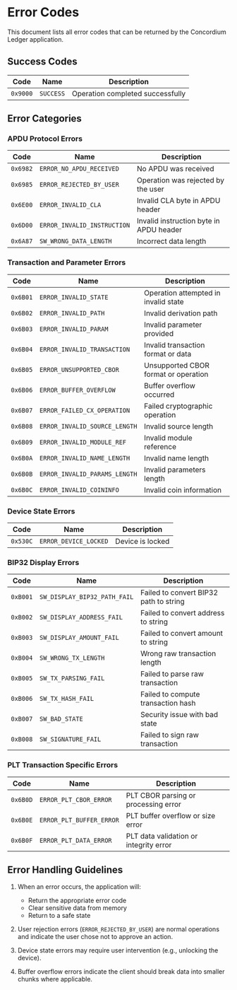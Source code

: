 # Error Codes

This document lists all error codes that can be returned by the Concordium Ledger application.

## Success Codes

| Code   | Name      | Description |
|--------|-----------|-------------|
| `0x9000` | `SUCCESS` | Operation completed successfully |

## Error Categories

### APDU Protocol Errors

| Code   | Name                    | Description |
|--------|------------------------|-------------|
| `0x6982` | `ERROR_NO_APDU_RECEIVED` | No APDU was received |
| `0x6985` | `ERROR_REJECTED_BY_USER` | Operation was rejected by the user |
| `0x6E00` | `ERROR_INVALID_CLA`      | Invalid CLA byte in APDU header |
| `0x6D00` | `ERROR_INVALID_INSTRUCTION` | Invalid instruction byte in APDU header |
| `0x6A87` | `SW_WRONG_DATA_LENGTH`   | Incorrect data length |

### Transaction and Parameter Errors

| Code   | Name                        | Description |
|--------|----------------------------|-------------|
| `0x6B01` | `ERROR_INVALID_STATE`      | Operation attempted in invalid state |
| `0x6B02` | `ERROR_INVALID_PATH`       | Invalid derivation path |
| `0x6B03` | `ERROR_INVALID_PARAM`      | Invalid parameter provided |
| `0x6B04` | `ERROR_INVALID_TRANSACTION` | Invalid transaction format or data |
| `0x6B05` | `ERROR_UNSUPPORTED_CBOR`   | Unsupported CBOR format or operation |
| `0x6B06` | `ERROR_BUFFER_OVERFLOW`    | Buffer overflow occurred |
| `0x6B07` | `ERROR_FAILED_CX_OPERATION` | Failed cryptographic operation |
| `0x6B08` | `ERROR_INVALID_SOURCE_LENGTH` | Invalid source length |
| `0x6B09` | `ERROR_INVALID_MODULE_REF` | Invalid module reference |
| `0x6B0A` | `ERROR_INVALID_NAME_LENGTH` | Invalid name length |
| `0x6B0B` | `ERROR_INVALID_PARAMS_LENGTH` | Invalid parameters length |
| `0x6B0C` | `ERROR_INVALID_COININFO`   | Invalid coin information |

### Device State Errors

| Code   | Name                | Description |
|--------|-------------------|-------------|
| `0x530C` | `ERROR_DEVICE_LOCKED` | Device is locked |

### BIP32 Display Errors

| Code   | Name                        | Description |
|--------|----------------------------|-------------|
| `0xB001` | `SW_DISPLAY_BIP32_PATH_FAIL` | Failed to convert BIP32 path to string |
| `0xB002` | `SW_DISPLAY_ADDRESS_FAIL`    | Failed to convert address to string |
| `0xB003` | `SW_DISPLAY_AMOUNT_FAIL`     | Failed to convert amount to string |
| `0xB004` | `SW_WRONG_TX_LENGTH`         | Wrong raw transaction length |
| `0xB005` | `SW_TX_PARSING_FAIL`         | Failed to parse raw transaction |
| `0xB006` | `SW_TX_HASH_FAIL`            | Failed to compute transaction hash |
| `0xB007` | `SW_BAD_STATE`               | Security issue with bad state |
| `0xB008` | `SW_SIGNATURE_FAIL`          | Failed to sign raw transaction |

### PLT Transaction Specific Errors

| Code   | Name                              | Description |
|--------|-----------------------------------|-------------|
| `0x6B0D` | `ERROR_PLT_CBOR_ERROR` | PLT CBOR parsing or processing error |
| `0x6B0E` | `ERROR_PLT_BUFFER_ERROR` | PLT buffer overflow or size error |
| `0x6B0F` | `ERROR_PLT_DATA_ERROR` | PLT data validation or integrity error |

## Error Handling Guidelines

1. When an error occurs, the application will:
   - Return the appropriate error code
   - Clear sensitive data from memory
   - Return to a safe state

2. User rejection errors (`ERROR_REJECTED_BY_USER`) are normal operations and indicate the user chose not to approve an action.

3. Device state errors may require user intervention (e.g., unlocking the device).

4. Buffer overflow errors indicate the client should break data into smaller chunks where applicable.


